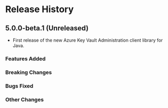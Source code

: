 # Release History

## 5.0.0-beta.1 (Unreleased)

- First release of the new Azure Key Vault Administration client library for Java.

### Features Added

### Breaking Changes

### Bugs Fixed

### Other Changes

